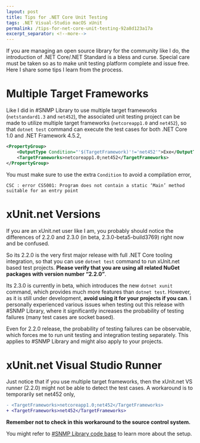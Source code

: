 ```yaml
---
layout: post
title: Tips for .NET Core Unit Testing
tags: .NET Visual-Studio macOS xUnit
permalink: /tips-for-net-core-unit-testing-92a8d123a17a
excerpt_separator: <!--more-->
---
```

If you are managing an open source library for the community like I do, the introduction of .NET Core/.NET Standard is a bless and curse. Special care must be taken so as to make unit testing platform complete and issue free. Here I share some tips I learn from the process.
<!--more-->

# Multiple Target Frameworks

Like I did in #SNMP Library to use multiple target frameworks (`netstandard1.3` and `net452`), the associated unit testing project can be made to utilize multiple target frameworks (`netcoreapp1.0` and `net452`), so that `dotnet test` command can execute the test cases for both .NET Core 1.0 and .NET Framework 4.5.2,
```xml
<PropertyGroup>
    <OutputType Condition="'$(TargetFramework)'!='net452'">Exe</OutputType>
    <TargetFrameworks>netcoreapp1.0;net452</TargetFrameworks>
</PropertyGroup>
```
You must make sure to use the extra `Condition` to avoid a compilation error,
```text
CSC : error CS5001: Program does not contain a static ‘Main’ method suitable for an entry point
```

# xUnit.net Versions

If you are an xUnit.net user like I am, you probably should notice the differences of 2.2.0 and 2.3.0 (in beta, 2.3.0-beta5-build3769) right now and be confused.

So its 2.2.0 is the very first major release with full .NET Core tooling integration, so that you can use `dotnet test` command to run xUnit.net based test projects. **Please verify that you are using all related NuGet packages with version number “2.2.0”**.

Its 2.3.0 is currently in beta, which introduces the new `dotnet xunit` command, which provides much more features than `dotnet test`. However, as it is still under development, **avoid using it for your projects if you can**. I personally experienced various issues when testing out this release with #SNMP Library, where it significantly increases the probability of testing failures (many test cases are socket based).

Even for 2.2.0 release, the probability of testing failures can be observable, which forces me to run unit testing and integration testing separately. This applies to #SNMP Library and might also apply to your projects.

# xUnit.net Visual Studio Runner

Just notice that if you use multiple target frameworks, then the xUnit.net VS runner (2.2.0) might not be able to detect the test cases. A workaround is to temporarily set net452 only,

```diff
- <TargetFrameworks>netcoreapp1.0;net452</TargetFrameworks>
+ <TargetFrameworks>net452</TargetFrameworks>
```
**Remember not to check in this workaround to the source control system.**

You might refer to [#SNMP Library code base](https://github.com/lextudio/sharpsnmplib) to learn more about the setup.
